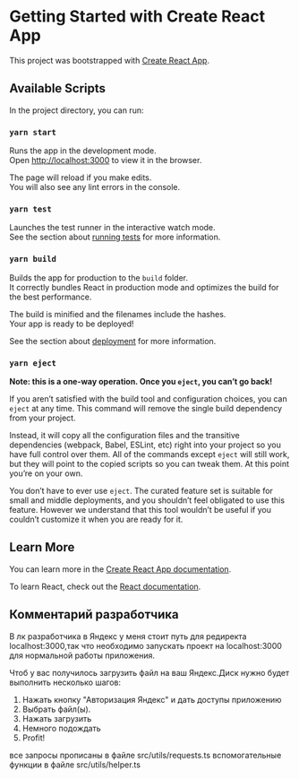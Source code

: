 # Getting Started with Create React App

This project was bootstrapped with [Create React App](https://github.com/facebook/create-react-app).

## Available Scripts

In the project directory, you can run:

### `yarn start`

Runs the app in the development mode.\
Open [http://localhost:3000](http://localhost:3000) to view it in the browser.

The page will reload if you make edits.\
You will also see any lint errors in the console.

### `yarn test`

Launches the test runner in the interactive watch mode.\
See the section about [running tests](https://facebook.github.io/create-react-app/docs/running-tests) for more information.

### `yarn build`

Builds the app for production to the `build` folder.\
It correctly bundles React in production mode and optimizes the build for the best performance.

The build is minified and the filenames include the hashes.\
Your app is ready to be deployed!

See the section about [deployment](https://facebook.github.io/create-react-app/docs/deployment) for more information.

### `yarn eject`

**Note: this is a one-way operation. Once you `eject`, you can’t go back!**

If you aren’t satisfied with the build tool and configuration choices, you can `eject` at any time. This command will remove the single build dependency from your project.

Instead, it will copy all the configuration files and the transitive dependencies (webpack, Babel, ESLint, etc) right into your project so you have full control over them. All of the commands except `eject` will still work, but they will point to the copied scripts so you can tweak them. At this point you’re on your own.

You don’t have to ever use `eject`. The curated feature set is suitable for small and middle deployments, and you shouldn’t feel obligated to use this feature. However we understand that this tool wouldn’t be useful if you couldn’t customize it when you are ready for it.

## Learn More

You can learn more in the [Create React App documentation](https://facebook.github.io/create-react-app/docs/getting-started).

To learn React, check out the [React documentation](https://reactjs.org/).

## Комментарий разработчика

В лк разработчика в Яндекс у меня стоит путь для редиректа localhost:3000,так что необходимо запускать проект на localhost:3000 для нормальной работы приложения.

Чтоб у вас получилось загрузить файл на ваш Яндекс.Диск нужно будет выполнить несколько шагов:

1. Нажать кнопку "Авторизация Яндекс" и дать доступы приложению
2. Выбрать файл(ы).
3. Нажать загрузить
4. Немного подождать
5. Profit!

все запросы прописаны в файле src/utils/requests.ts
вспомогательные функции в файле src/utils/helper.ts
